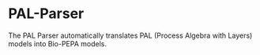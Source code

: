 # PAL-Parser
The PAL Parser automatically translates PAL (Process Algebra with Layers) models into Bio-PEPA models.
